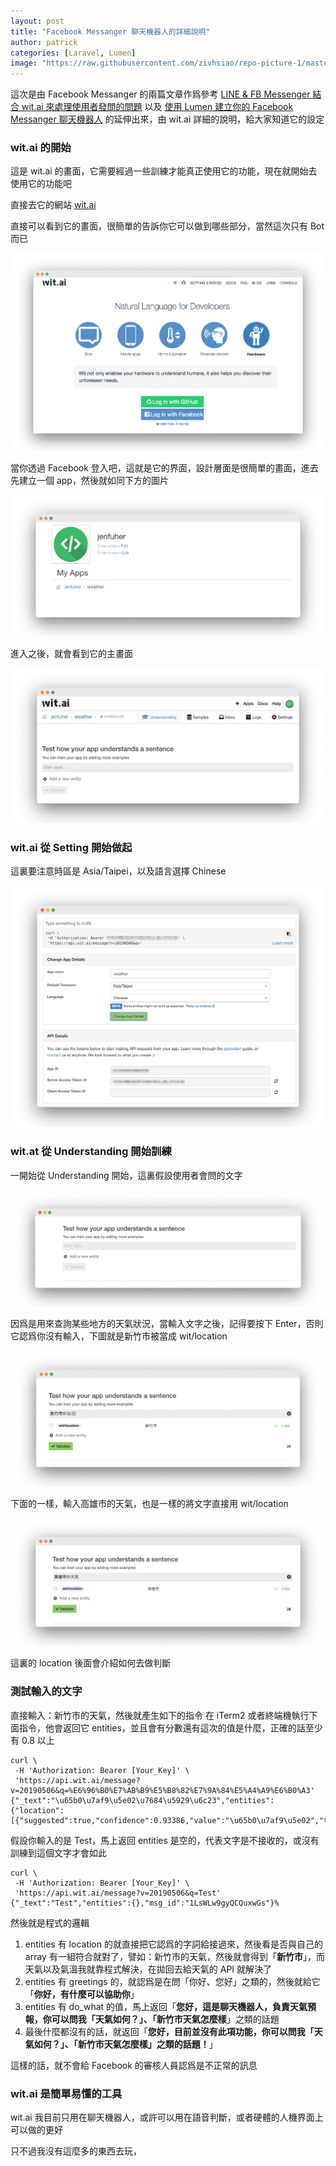 ```yaml
---
layout: post
title: "Facebook Messanger 聊天機器人的詳細說明"
author: patrick
categories: [Laravel, Lumen]
image: "https://raw.githubusercontent.com/zivhsiao/repo-picture-1/master/images/wit.ai/WITAI_logo.png"  
---
```


這次是由 Facebook Messanger 的兩篇文章作爲參考 [LINE & FB Messenger 結合 wit.ai 來處理使用者發問的問題](https://www.prgpress.com/LINE-&-FB-Messenger-jie-he-wit-ai/) 以及 [使用 Lumen 建立你的 Facebook Messanger 聊天機器人](https://www.prgpress.com/shi-yong-Lumen-jian-li-ni-de-Facebook-Messanger-liao-tian-ji-qi-ren/) 的延伸出來，由 wit.ai 詳細的說明，給大家知道它的設定

### wit.ai 的開始

這是 wit.ai 的畫面，它需要經過一些訓練才能真正使用它的功能，現在就開始去使用它的功能吧

直接去它的網站 [wit.ai](https://wit.ai)

直接可以看到它的畫面，很簡單的告訴你它可以做到哪些部分，當然這次只有 Bot 而已

![wai.it login](https://raw.githubusercontent.com/zivhsiao/repo-picture-1/master/images/wit.ai/wit.ai_login.png)

當你透過 Facebook 登入吧，這就是它的界面，設計層面是很簡單的畫面，進去先建立一個 app，然後就如同下方的圖片

![wai.it for me](https://raw.githubusercontent.com/zivhsiao/repo-picture-1/master/images/wit.ai/wit.ai_for_me.png)

進入之後，就會看到它的主畫面

![wai.it](https://raw.githubusercontent.com/zivhsiao/repo-picture-1/master/images/wit.ai/wit.ai_startup.png)

### wit.ai 從 Setting 開始做起

這裏要注意時區是 Asia/Taipei，以及語言選擇 Chinese

![wai.it](https://raw.githubusercontent.com/zivhsiao/repo-picture-1/master/images/wit.ai/wit_ai_setting.png)


### wit.at 從 Understanding 開始訓練

一開始從 Understanding 開始，這裏假設使用者會問的文字

![wai.it](https://raw.githubusercontent.com/zivhsiao/repo-picture-1/master/images/wit.ai/wit.ai_default.png)

因爲是用來查詢某些地方的天氣狀況，當輸入文字之後，記得要按下 Enter，否則它認爲你沒有輸入，下圖就是新竹市被當成 wit/location

![wai.it](https://raw.githubusercontent.com/zivhsiao/repo-picture-1/master/images/wit.ai/wit.ai_test_talking.png)

下面的一樣，輸入高雄市的天氣，也是一樣的將文字直接用 wit/location

![wai.it](https://raw.githubusercontent.com/zivhsiao/repo-picture-1/master/images/wit.ai/wit.ai_test_talking-2.png)

這裏的 location 後面會介紹如何去做判斷

### 測試輸入的文字

直接輸入：新竹市的天氣，然後就產生如下的指令
在 iTerm2 或者終端機執行下面指令，他會返回它 entities，並且會有分數還有這次的值是什麼，正確的話至少有 0.8 以上

```command
curl \
 -H 'Authorization: Bearer [Your_Key]' \
 'https://api.wit.ai/message?v=20190506&q=%E6%96%B0%E7%AB%B9%E5%B8%82%E7%9A%84%E5%A4%A9%E6%B0%A3'
{"_text":"\u65b0\u7af9\u5e02\u7684\u5929\u6c23","entities":{"location":[{"suggested":true,"confidence":0.93386,"value":"\u65b0\u7af9\u5e02","type":"value"}]},"msg_id":"1c9OcXK70BrLlbbXm"}%
```

假設你輸入的是 Test，馬上返回 entities 是空的，代表文字是不接收的，或沒有訓練到這個文字才會如此

```
curl \
 -H 'Authorization: Bearer [Your_Key]' \
 'https://api.wit.ai/message?v=20190506&q=Test'
{"_text":"Test","entities":{},"msg_id":"1LsWLw9gyQCQuxwGs"}%
``` 

然後就是程式的邏輯
1. entities 有 location 的就直接把它認爲的字詞給接過來，然後看是否與自己的 array 有一組符合就對了，譬如：新竹市的天氣，然後就會得到「**新竹市**」，而天氣以及氣溫我就靠程式解決，在拋回去給天氣的 API 就解決了
2. entities 有 greetings 的，就認爲是在問「你好、您好」之類的，然後就給它「**你好，有什麼可以協助你**」
3. entities 有 do_what 的值，馬上返回「**您好，這是聊天機器人，負責天氣預報，你可以問我「天氣如何？」、「新竹市天氣怎麼樣**」之類的話題
4. 最後什麼都沒有的話，就返回「**您好，目前並沒有此項功能，你可以問我「天氣如何？」、「新竹市天氣怎麼樣」之類的話題！**」

這樣的話，就不會給 Facebook 的審核人員認爲是不正常的訊息

### wit.ai 是簡單易懂的工具

wit.ai 我目前只用在聊天機器人，或許可以用在語音判斷，或者硬體的人機界面上可以做的更好

只不過我沒有這麼多的東西去玩，